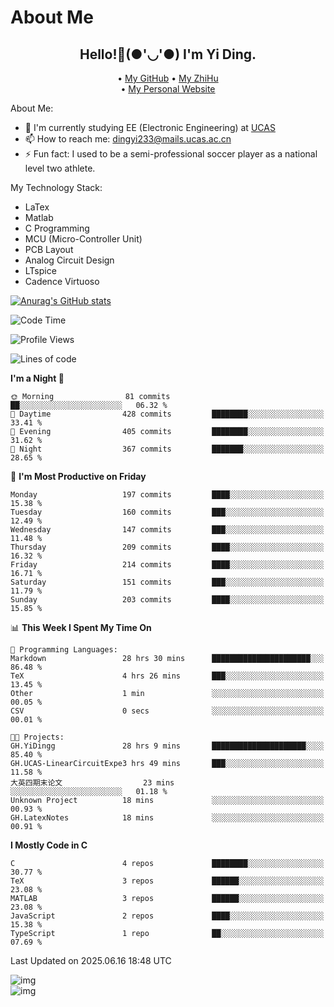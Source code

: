 # About Me

<h2 style="text-align:center;"> Hello!👋(●'◡'●) I'm Yi Ding.</h2>

<div style="text-align:center;">
  • <a href="https://github.com/YiDingg">My GitHub</a>
  • <a href="https://www.zhihu.com/people/YiDingg">My ZhiHu</a><br>
  • <a href="https://yidingg.github.io/YiDingg">My Personal Website</a><br>
</div>

About Me:
- 🔭 I'm currently studying EE (Electronic Engineering) at [UCAS](https://www.ucas.ac.cn/)
- 📫 How to reach me: dingyi233@mails.ucas.ac.cn
- ⚡ Fun fact: I used to be a semi-professional soccer player as a national level two athlete.

My Technology Stack:
- LaTex
- Matlab
- C Programming
- MCU (Micro-Controller Unit)
- PCB Layout
- Analog Circuit Design
- LTspice 
- Cadence Virtuoso


[![Anurag's GitHub stats](https://github-readme-stats.vercel.app/api?username=YiDingg)](https://github.com/anuraghazra/github-readme-stats)

<!--START_SECTION:waka-->
![Code Time](http://img.shields.io/badge/Code%20Time-1%2C300%20hrs-blue)

![Profile Views](http://img.shields.io/badge/Profile%20Views-94-blue)

![Lines of code](https://img.shields.io/badge/From%20Hello%20World%20I%27ve%20Written-812.3%20thousand%20lines%20of%20code-blue)

**I'm a Night 🦉** 

```text
🌞 Morning                81 commits          ██░░░░░░░░░░░░░░░░░░░░░░░   06.32 % 
🌆 Daytime                428 commits         ████████░░░░░░░░░░░░░░░░░   33.41 % 
🌃 Evening                405 commits         ████████░░░░░░░░░░░░░░░░░   31.62 % 
🌙 Night                  367 commits         ███████░░░░░░░░░░░░░░░░░░   28.65 % 
```
📅 **I'm Most Productive on Friday** 

```text
Monday                   197 commits         ████░░░░░░░░░░░░░░░░░░░░░   15.38 % 
Tuesday                  160 commits         ███░░░░░░░░░░░░░░░░░░░░░░   12.49 % 
Wednesday                147 commits         ███░░░░░░░░░░░░░░░░░░░░░░   11.48 % 
Thursday                 209 commits         ████░░░░░░░░░░░░░░░░░░░░░   16.32 % 
Friday                   214 commits         ████░░░░░░░░░░░░░░░░░░░░░   16.71 % 
Saturday                 151 commits         ███░░░░░░░░░░░░░░░░░░░░░░   11.79 % 
Sunday                   203 commits         ████░░░░░░░░░░░░░░░░░░░░░   15.85 % 
```


📊 **This Week I Spent My Time On** 

```text
💬 Programming Languages: 
Markdown                 28 hrs 30 mins      ██████████████████████░░░   86.48 % 
TeX                      4 hrs 26 mins       ███░░░░░░░░░░░░░░░░░░░░░░   13.45 % 
Other                    1 min               ░░░░░░░░░░░░░░░░░░░░░░░░░   00.05 % 
CSV                      0 secs              ░░░░░░░░░░░░░░░░░░░░░░░░░   00.01 % 

🐱‍💻 Projects: 
GH.YiDingg               28 hrs 9 mins       █████████████████████░░░░   85.40 % 
GH.UCAS-LinearCircuitExpe3 hrs 49 mins       ███░░░░░░░░░░░░░░░░░░░░░░   11.58 % 
大英四期末论文                  23 mins             ░░░░░░░░░░░░░░░░░░░░░░░░░   01.18 % 
Unknown Project          18 mins             ░░░░░░░░░░░░░░░░░░░░░░░░░   00.93 % 
GH.LatexNotes            18 mins             ░░░░░░░░░░░░░░░░░░░░░░░░░   00.91 % 
```

**I Mostly Code in C** 

```text
C                        4 repos             ████████░░░░░░░░░░░░░░░░░   30.77 % 
TeX                      3 repos             ██████░░░░░░░░░░░░░░░░░░░   23.08 % 
MATLAB                   3 repos             ██████░░░░░░░░░░░░░░░░░░░   23.08 % 
JavaScript               2 repos             ████░░░░░░░░░░░░░░░░░░░░░   15.38 % 
TypeScript               1 repo              ██░░░░░░░░░░░░░░░░░░░░░░░   07.69 % 
```




 Last Updated on 2025.06.16 18:48 UTC
<!--END_SECTION:waka-->

<!-- Coding activity over the last year -->
<div class='center'><img src='https://wakatime.com/share/@YiDingg/260601e0-8e46-41ab-9832-d4d0ae5fd0bd.svg' alt='img'/></div>

<!-- Languages over the last year -->
<div class='center'><img src='https://wakatime.com/share/@YiDingg/99546fa3-4cc3-4808-ab6e-13f38e27aba1.svg' alt='img'/></div>

